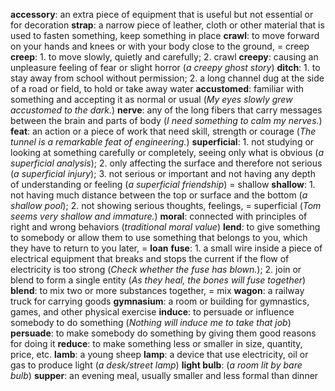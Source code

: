 **accessory**: an extra piece of equipment that is useful but not essential or for decoration
**strap**: a narrow piece of leather, cloth or other material that is used to fasten something, keep something in place
**crawl**: to move forward on your hands and knees or with your body close to the ground, = creep
**creep**: 1. to move slowly, quietly and carefully; 2. crawl
**creepy**: causing an unpleasure feeling of fear or slight horror (*a creepy ghost story*)
**ditch**: 1. to stay away from school without permission; 2. a long channel dug at the side of a road or field, to hold or take away water
**accustomed**: familiar with something and accepting it as normal or usual (*My eyes slowly grew accustomed to the dark.*)
**nerve**: any of the long fibers that carry messages between the brain and parts of body (*I need something to calm my nerves.*)
**feat**: an action or a piece of work that need skill, strength or courage (*The tunnel is a remarkable feat of engineering.*)
**superficial**: 1. not studying or looking at something carefully or completely, seeing only what is obvious (*a superficial analysis*); 2. only affecting the surface and therefore not serious (*a superficial injury*); 3. not serious or important and not having any depth of understanding or feeling (*a superficial friendship*) = shallow
**shallow**: 1. not having much distance between the top or surface and the bottom (*a shallow pool*); 2. not showing serious thoughts, feelings, = superficial (*Tom seems very shallow and immature.*)
**moral**: connected with principles of right and wrong behaviors (*traditional moral value*)
**lend**: to give something to somebody or allow them to use something that belongs to you, which they have to return to you later, = **loan**
**fuse**: 1. a small wire inside a piece of electrical equipment that breaks and stops the current if the flow of electricity is too strong (*Check whether the fuse has blown.*); 2. join or blend to form a single entity (*As they heal, the bones will fuse together*)
**blend**: to mix two or more substances together, = mix
**wagon**: a railway truck for carrying goods
**gymnasium**: a room or building for gymnastics, games, and other physical exercise
**induce**: to persuade or influence somebody to do something (*Nothing will induce me to take that job*)
**persuade**: to make somebody do something by giving them good reasons for doing it
**reduce**: to make something less or smaller in size, quantity, price, etc.
**lamb**: a young sheep
**lamp**: a device that use electricity, oil or gas to produce light (*a desk/street lamp*)
**light bulb**: (*a room lit by bare bulb*)
**supper**: an evening meal, usually smaller and less formal than dinner